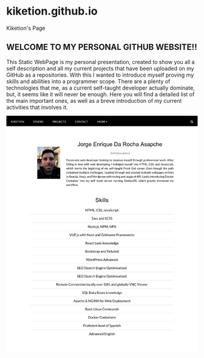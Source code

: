 # kiketion.github.io
Kiketion's Page



## WELCOME TO MY PERSONAL GITHUB WEBSITE!!



This Static WebPage is my personal presentation, created to show you all a self description and all my current projects that have been uploaded on my GitHub as a repositories. With this I wanted to introduce myself proving my skills and abilities into a programmer scope.
There are a plenty of technologies that me, as a current self-taught developer actually dominate, but, it seems like it will never be enough.
Here you will find a detailed list of the main important ones, as well as a breve introduction of my current activities that involves it.



![kiketion.github.io reference image](/img/IMG_0895.jpeg)

